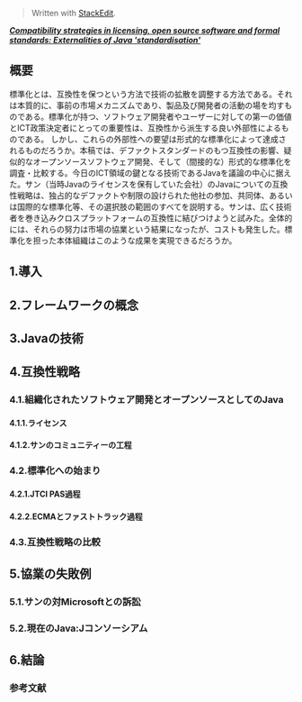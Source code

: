 ﻿> Written with [StackEdit](https://stackedit.io/).

[***Compatibility strategies in licensing, open source software and formal standards: Externalities of Java 'standardisation'***](http://citeseerx.ist.psu.edu/viewdoc/download?doi=10.1.1.196.312&rep=rep1&type=pdf)

## 概要
標準化とは、互換性を保つという方法で技術の拡散を調整する方法である。それは本質的に、事前の市場メカニズムであり、製品及び開発者の活動の場を均すものである。標準化が持つ、ソフトウェア開発者やユーザーに対しての第一の価値とICT政策決定者にとっての重要性は、互換性から派生する良い外部性によるものである。
しかし、これらの外部性への要望は形式的な標準化によって達成されるものだろうか。本稿では、デファクトスタンダードのもつ互換性の影響、疑似的なオープンソースソフトウェア開発、そして（間接的な）形式的な標準化を調査・比較する。今日のICT領域の鍵となる技術であるJavaを議論の中心に据えた。サン（当時Javaのライセンスを保有していた会社）のJavaについての互換性戦略は、独占的なデファクトや制限の設けられた他社の参加、共同体、あるいは国際的な標準化等、その選択肢の範囲のすべてを説明する。サンは、広く技術者を巻き込みクロスプラットフォームの互換性に結びつけようと試みた。全体的には、それらの努力は市場の協業という結果になったが、コストも発生した。標準化を担った本体組織はこのような成果を実現できるだろうか。

## 1.導入
## 2.フレームワークの概念
## 3.Javaの技術
## 4.互換性戦略
### 4.1.組織化されたソフトウェア開発とオープンソースとしてのJava
#### 4.1.1.ライセンス
#### 4.1.2.サンのコミュニティーの工程
### 4.2.標準化への始まり
#### 4.2.1.JTCI PAS過程
#### 4.2.2.ECMAとファストトラック過程
### 4.3.互換性戦略の比較
## 5.協業の失敗例
### 5.1.サンの対Microsoftとの訴訟
### 5.2.現在のJava:Jコンソーシアム
## 6.結論
### 参考文献
